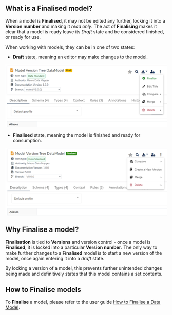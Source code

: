 ## What is a Finalised model?

When a model is **Finalised**, it may not be edited any further, locking it into a **Version number** and making it _read only_. The act of **Finalising** makes it clear that a model is ready leave its _Draft_ state and be considered finished, or ready for use.

When working with models, they can be in one of two states:

* **Draft** state, meaning an editor may make changes to the model.

![Model in draft state](draft-state.png)

* **Finalised** state, meaning the model is finished and ready for consumption.

![Model in finalised state](finalised-state.png)

## Why Finalise a model?

**Finalisation** is tied to **Versions** and version control - once a model is **Finalised**, it is locked into a particular **Version number**. The only way to make further changes to a **Finalised** model is to start a new version of the model, once again entering it into a _draft_ state.

By locking a version of a model, this prevents further unintended changes being made and definitively states that this model contains a set contents.

## How to Finalise models

To **Finalise** a model, please refer to the user guide [How to Finalise a Data Model](../../user-guides/finalise-data-models/finalise-data-models.md).